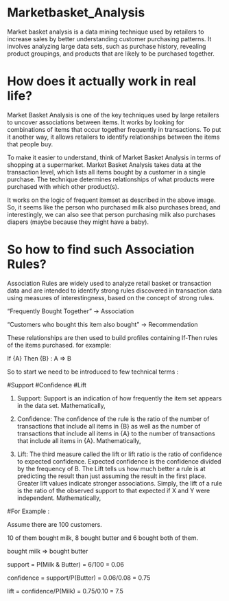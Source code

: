 # Marketbasket_Analysis
Market basket analysis is a data mining technique used by retailers to increase sales by better understanding customer purchasing patterns. It involves analyzing large data sets, such as purchase history, revealing product groupings, and products that are likely to be purchased together.

# How does it actually work in real life?
Market Basket Analysis is one of the key techniques used by large retailers to uncover associations between items. It works by looking for combinations of items that occur together frequently in transactions. To put it another way, it allows retailers to identify relationships between the items that people buy.

To make it easier to understand, think of Market Basket Analysis in terms of shopping at a supermarket. Market Basket Analysis takes data at the transaction level, which lists all items bought by a customer in a single purchase. The technique determines relationships of what products were purchased with which other product(s).

It works on the logic of frequent itemset as described in the above image. So, it seems like the person who purchased milk also purchases bread, and interestingly, we can also see that person purchasing milk also purchases diapers (maybe because they might have a baby).

# So how to find such Association Rules?
Association Rules are widely used to analyze retail basket or transaction data and are intended to identify strong rules discovered in transaction data using measures of interestingness, based on the concept of strong rules.

“Frequently Bought Together” → Association

“Customers who bought this item also bought” → Recommendation

These relationships are then used to build profiles containing If-Then rules of the items purchased. for example:

If {A} Then {B} : A => B

So to start we need to be introduced to few technical terms :

#Support
#Confidence
#Lift

1. Support: Support is an indication of how frequently the item set appears in the data set. Mathematically,


2. Confidence: The confidence of the rule is the ratio of the number of transactions that include all items in {B} as well as the number of transactions that include all items in {A} to the number of transactions that include all items in {A}. Mathematically,


3. Lift: The third measure called the lift or lift ratio is the ratio of confidence to expected confidence. Expected confidence is the confidence divided by the frequency of B. The Lift tells us how much better a rule is at predicting the result than just assuming the result in the first place. Greater lift values indicate stronger associations. Simply, the lift of a rule is the ratio of the observed support to that expected if X and Y were independent. Mathematically,

#For Example :

Assume there are 100 customers.

10 of them bought milk, 8 bought butter and 6 bought both of them.

bought milk => bought butter

support = P(Milk & Butter) = 6/100 = 0.06

confidence = support/P(Butter) = 0.06/0.08 = 0.75

lift = confidence/P(Milk) = 0.75/0.10 = 7.5
